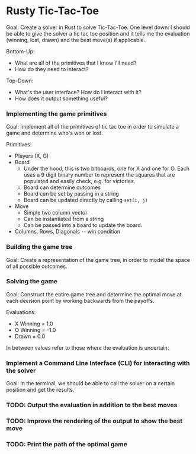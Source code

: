 # Rusty Tic-Tac-Toe

Goal: Create a solver in Rust to solve Tic-Tac-Toe.
One level down: I should be able to give the solver a tic tac toe position and it tells me the evaluation (winning, lost, drawn) and the best move(s) if applicable.

Bottom-Up:
* What are all of the primitives that I know I'll need?
* How do they need to interact?

Top-Down:
* What's the user interface?  How do I interact with it?
* How does it output something useful?

### Implementing the game primitives

Goal: Implement all of the primitives of tic tac toe in order to simulate a game and determine who's won or lost.

Primitives:
* Players (X, O)
* Board
    * Under the hood, this is two bitboards, one for X and one for O.  Each uses a 9 digit binary number to represent the squares that are populated and easily check, e.g. for victories.
    * Board can determine outcomes
    * Board can be set by passing in a string
    * Board can be updated directly by calling `set(i, j)`
* Move
    * Simple two column vector
    * Can be instantiated from a string
    * Can be passed into a board to update the board.
* Columns, Rows, Diagonals -- win condition

### Building the game tree

Goal: Create a representation of the game tree, in order to model the space of all possible outcomes.

### Solving the game

Goal: Construct the entire game tree and determine the optimal move at each decision point by working backwards from the payoffs.

Evaluations:
* X Winning = 1.0
* O Winning = -1.0
* Drawn = 0.0

In between values refer to those where the evaluation is uncertain.

### Implement a Command Line Interface (CLI) for interacting with the solver

Goal: In the terminal, we should be able to call the solver on a certain position and get the results.

### TODO: Output the evaluation in addition to the best moves

### TODO: Improve the rendering of the output to show the best move

### TODO: Print the path of the optimal game